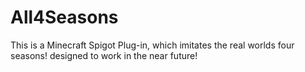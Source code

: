 # All4Seasons
This is a Minecraft Spigot Plug-in, which imitates the real worlds four seasons! designed to work in the near future! 
